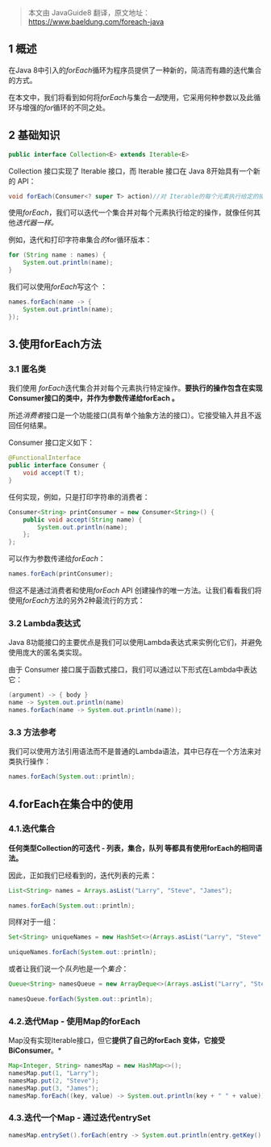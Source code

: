 > 本文由 JavaGuide8 翻译，原文地址：https://www.baeldung.com/foreach-java

## 1 概述

在Java 8中引入的*forEach*循环为程序员提供了一种新的，简洁而有趣的迭代集合的方式。

在本文中，我们将看到如何将*forEach*与集合*一起*使用，它采用何种参数以及此循环与增强的*for*循环的不同之处。

## 2 基础知识

```Java
public interface Collection<E> extends Iterable<E>
```

Collection 接口实现了 Iterable 接口，而 Iterable 接口在 Java 8开始具有一个新的 API：

```java
void forEach(Consumer<? super T> action)//对 Iterable的每个元素执行给定的操作，直到所有元素都被处理或动作引发异常。
```

使用*forEach*，我们可以迭代一个集合并对每个元素执行给定的操作，就像任何其他*迭代器一样。*

例如，迭代和打印字符串集合*的*for循环版本：

```java
for (String name : names) {
    System.out.println(name);
}
```

我们可以使用*forEach*写这个 ：

```java
names.forEach(name -> {
    System.out.println(name);
});
```

## 3.使用forEach方法

### 3.1 匿名类

我们使用  *forEach*迭代集合并对每个元素执行特定操作。**要执行的操作包含在实现Consumer接口的类中，并作为参数传递给forEach 。**

所述*消费者*接口是一个功能接口(具有单个抽象方法的接口）。它接受输入并且不返回任何结果。

Consumer 接口定义如下：

```java
@FunctionalInterface
public interface Consumer {
    void accept(T t);
}
```
任何实现，例如，只是打印字符串的消费者：

```java
Consumer<String> printConsumer = new Consumer<String>() {
    public void accept(String name) {
        System.out.println(name);
    };
};
```

可以作为参数传递给*forEach*：

```java
names.forEach(printConsumer);
```

但这不是通过消费者和使用*forEach* API 创建操作的唯一方法。让我们看看我们将使用*forEach*方法的另外2种最流行的方式：

### 3.2 Lambda表达式

Java 8功能接口的主要优点是我们可以使用Lambda表达式来实例化它们，并避免使用庞大的匿名类实现。

由于 Consumer 接口属于函数式接口，我们可以通过以下形式在Lambda中表达它：

```java
(argument) -> { body }
name -> System.out.println(name)
names.forEach(name -> System.out.println(name));
```

### 3.3 方法参考

我们可以使用方法引用语法而不是普通的Lambda语法，其中已存在一个方法来对类执行操作：

```java
names.forEach(System.out::println);
```

## 4.forEach在集合中的使用

### 4.1.迭代集合

**任何类型Collection的可迭代  - 列表，集合，队列 等都具有使用forEach的相同语法。**

因此，正如我们已经看到的，迭代列表的元素：

```java
List<String> names = Arrays.asList("Larry", "Steve", "James");
 
names.forEach(System.out::println);
```

同样对于一组：

```java
Set<String> uniqueNames = new HashSet<>(Arrays.asList("Larry", "Steve", "James"));
 
uniqueNames.forEach(System.out::println);
```

或者让我们说一个*队列*也是一个*集合*：

```java
Queue<String> namesQueue = new ArrayDeque<>(Arrays.asList("Larry", "Steve", "James"));
 
namesQueue.forEach(System.out::println);
```

### 4.2.迭代Map - 使用Map的forEach

Map没有实现Iterable接口，但它**提供了自己的forEach 变体，它接受BiConsumer**。* 

```java
Map<Integer, String> namesMap = new HashMap<>();
namesMap.put(1, "Larry");
namesMap.put(2, "Steve");
namesMap.put(3, "James");
namesMap.forEach((key, value) -> System.out.println(key + " " + value));
```

### 4.3.迭代一个Map - 通过迭代entrySet

```java
namesMap.entrySet().forEach(entry -> System.out.println(entry.getKey() + " " + entry.getValue()));
```